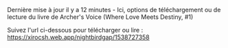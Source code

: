 Dernière mise à jour il y a 12 minutes - Ici, options de téléchargement ou de lecture du livre de Archer's Voice (Where Love Meets Destiny, #1)

Suivez l'url ci-dessous pour télécharger ou lire : https://xirocsh.web.app/nightbirdgap/1538727358
